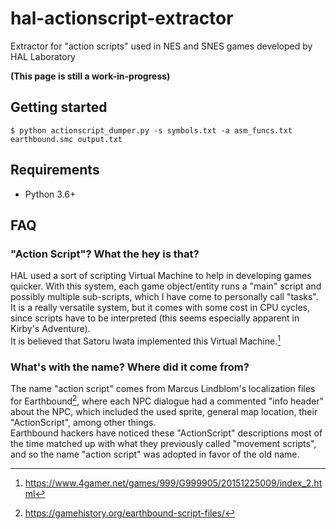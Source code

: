# hal-actionscript-extractor
Extractor for "action scripts" used in NES and SNES games developed by HAL Laboratory

**(This page is still a work-in-progress)**

## Getting started
```console
$ python actionscript_dumper.py -s symbols.txt -a asm_funcs.txt earthbound.smc output.txt
```

## Requirements
- Python 3.6+


## FAQ
### "Action Script"? What the hey is that?
HAL used a sort of scripting Virtual Machine to help in developing games quicker. With this system, each game object/entity runs a "main" script and possibly multiple sub-scripts, which I have come to personally call "tasks". It is a really versatile system, but it comes with some cost in CPU cycles, since scripts have to be interpreted (this seems especially apparent in Kirby's Adventure).\
It is believed that Satoru Iwata implemented this Virtual Machine.[^1]


### What's with the name? Where did it come from?
The name "action script" comes from Marcus Lindblom's localization files for Earthbound[^2], where each NPC dialogue had a commented "info header" about
the NPC, which included the used sprite, general map location, their "ActionScript", among other things.\
Earthbound hackers have noticed these "ActionScript" descriptions most of the time matched up with what they previously called "movement scripts", and so the name "action script" was adopted in favor of the old name.

[^1]: https://www.4gamer.net/games/999/G999905/20151225009/index_2.html
[^2]: https://gamehistory.org/earthbound-script-files/
